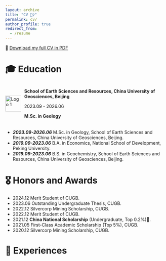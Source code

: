 ```yaml
---
layout: archive
title: "CV 💁‍♀️"
permalink: cv/
author_profile: true
redirect_from:
  - /resume
---
```


📄 [Download my full CV in PDF](../files/CV_updated_2025_03.pdf)

# 🎓 Education

<div style="display: flex; align-items: center; margin-bottom: 20px;">
  <img src="image/CUGB.png" alt="Logo 1" style="width: 50px; height: 50px; margin-right: 10px;" />
  <div>
    <p><strong>School of Earth Sciences and Resources, China University of Geosciences, Beijing</strong></p>
    <p>2023.09 - 2026.06</p>
    <p><strong>M.Sc. in Geology</strong></p>
  </div>
</div>



- _**2023.09-2026.06**_  M.Sc. in Geology, School of Earth Sciences and Resources, China University of Geosciences, Beijing.
- _**2019.09-2023.06**_  B.A. in Economics, National School of Development, Peking University.
- _**2019.09-2023.06**_  B.S. in Geochemistry, School of Earth Sciences and Resources, China University of Geosciences, Beijing.

# 🎖 Honors and Awards 
- 2024.12 Merit Student of CUGB.
- 2023.06 Outstanding Undergraduate Thesis, CUGB.
- 2022.12 Silvercorp Mining Scholarship, CUGB.
- 2022.12 Merit Student of CUGB.
- 2021.12 **China National Scholarship** (Undergraduate, Top 0.2%)🏅.
- 2021.05 First-Class Academic Scholarship (Top 5%), CUGB.
- 2020.12 Silvercorp Mining Scholarship, CUGB.


# 💼 Experiences



